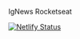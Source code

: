 IgNews Rocketseat

[![Netlify Status](https://api.netlify.com/api/v1/badges/30c366cd-8bb0-4e52-ab3a-3ea2e3b6d717/deploy-status)](https://app.netlify.com/sites/lustrous-taiyaki-b645b6/deploys)